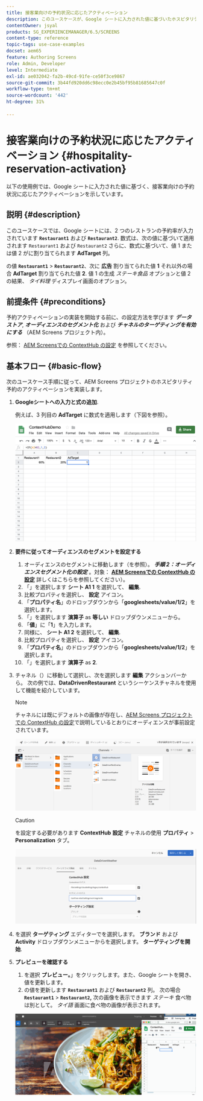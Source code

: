 ```yaml
---
title: 接客業向けの予約状況に応じたアクティベーション
description: このユースケースが、Google シートに入力された値に基づいたホスピタリティ予約アクティベーションの使用を示す方法を説明します。
contentOwner: jsyal
products: SG_EXPERIENCEMANAGER/6.5/SCREENS
content-type: reference
topic-tags: use-case-examples
docset: aem65
feature: Authoring Screens
role: Admin, Developer
level: Intermediate
exl-id: ae032042-fa2b-49cd-91fe-ce50f3ce9867
source-git-commit: 3b44fd920dd6c98ecc0e2b45bf95b81685647c0f
workflow-type: tm+mt
source-wordcount: '442'
ht-degree: 31%

---
```


# 接客業向けの予約状況に応じたアクティベーション {#hospitality-reservation-activation}

以下の使用例では、Google シートに入力された値に基づく、接客業向けの予約状況に応じたアクティベーションを示しています。

## 説明 {#description}

このユースケースでは、Google シートには、2 つのレストランの予約率が入力されています **`Restaurant1`** および **`Restaurant2`**. 数式は、次の値に基づいて適用されます `Restaurant1` および `Restaurant2` さらに、数式に基づいて、値 1 または値 2 がに割り当てられます **AdTarget** 列。

の値 **`Restaurant1`** > **`Restaurant2`**、次に **広告** 割り当てられた値 **1** それ以外の場合 **AdTarget** 割り当てられた値 **2**. 値 1 の生成 *ステーキ食品* オプションと値 2 の結果、 *タイ料理* ディスプレイ画面のオプション。

## 前提条件 {#preconditions}

予約アクティベーションの実装を開始する前に、の設定方法を学びます ***データストア***, ***オーディエンスのセグメント化*** および ***チャネルのターゲティングを有効にする*** （AEM Screens プロジェクト内）。

参照： [AEM Screensでの ContextHub の設定](configuring-context-hub.md) を参照してください。

## 基本フロー {#basic-flow}

次のユースケース手順に従って、AEM Screens プロジェクトのホスピタリティ予約のアクティベーションを実装します。

1. **Googleシートへの入力と式の追加**.

   例えば、3 列目の **AdTarget** に数式を適用します（下図を参照）。

   ![screen_shot_2019-04-29at94132am](assets/screen_shot_2019-04-29at94132am.png)

1. **要件に従ってオーディエンスのセグメントを設定する**

   1. オーディエンスのセグメントに移動します（を参照）。 ***手順 2：オーディエンスセグメント化の設定*** 。対象： **[AEM Screensでの ContextHub の設定](configuring-context-hub.md)** 詳しくはこちらを参照してください）。
   1. 「」を選択します **シート A1 1** を選択して、 **編集**.
   1. 比較プロパティを選択し、 **設定** アイコン。
   1. 「**プロパティ名**」のドロップダウンから「**googlesheets/value/1/2**」を選択します。
   1. 「」を選択します **演算子** as **等しい** ドロップダウンメニューから。
   1. 「**値**」に「**1**」を入力します。
   1. 同様に、 **シート A1 2** を選択して、 **編集**.
   1. 比較プロパティを選択し、 **設定** アイコン。
   1. 「**プロパティ名**」のドロップダウンから「**googlesheets/value/1/2**」を選択します。
   1. 「」を選択します **演算子** as **2**.

1. チャネル（）に移動して選択し、次を選択します **編集** アクションバーから。 次の例では、**DataDrivenRestaurant** というシーケンスチャネルを使用して機能を紹介しています。

   >[!NOTE]
   >
   >チャネルには既にデフォルトの画像が存在し、[AEM Screens プロジェクトでの ContextHub の設定](configuring-context-hub.md)で説明しているとおりにオーディエンスが事前設定されています。

   ![screen_shot_2019-05-08at14652pm](assets/screen_shot_2019-05-08at14652pm.png)

   >[!CAUTION]
   >
   >を設定する必要があります **ContextHub** **設定** チャネルの使用 **プロパティ** > **Personalization** タブ。

   ![screen_shot_2019-05-08at114106am](assets/screen_shot_2019-05-08at114106am.png)

1. を選択 **ターゲティング** エディターでを選択します。 **ブランド** および **Activity** ドロップダウンメニューからを選択します。 **ターゲティングを開始**.
1. **プレビューを確認する**

   1. を選択 **プレビュー。**」をクリックします。また、Google シートを開き、値を更新します。
   1. の値を更新します **`Restaurant1`** および **`Restaurant2`** 列。 次の場合 **`Restaurant1`** > **`Restaurant2`,** 次の画像を表示できます *ステーキ* 食べ物は別として。 *タイ語* 画面に食べ物の画像が表示されます。

   ![result5](assets/result5.gif)
